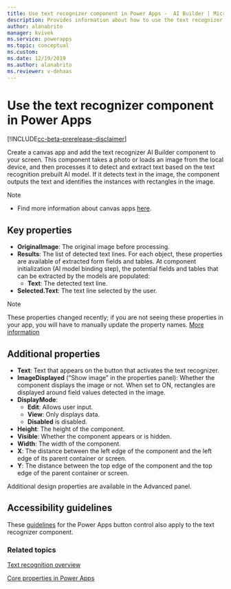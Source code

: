 ```yaml
---
title: Use text recognizer component in Power Apps -  AI Builder | Microsoft Docs
description: Provides information about how to use the text recognizer component in Power Apps
author: alanabrito
manager: kvivek
ms.service: powerapps
ms.topic: conceptual
ms.custom: 
ms.date: 12/19/2019
ms.author: alanabrito
ms.reviewer: v-dehaas
---
```


# Use the text recognizer component in Power Apps

[!INCLUDE[cc-beta-prerelease-disclaimer](./includes/cc-beta-prerelease-disclaimer.md)]

Create a canvas app and add the text recognizer AI Builder component to your screen. This component takes a photo or loads an image from the local device, and then processes it to detect and extract text based on the text recognition prebuilt AI model. If it detects text in the image, the component outputs the text and identifies the instances with rectangles in the image.

 > [!NOTE]
 >
 > - Find more information about canvas apps [here](/powerapps/maker/canvas-apps/getting-started).

## Key properties

 - **OriginalImage**: The original image before processing. 
 - **Results**: The list of detected text lines. For each object, these properties are available of extracted form fields and tables. At component initialization (AI model binding step), the potential fields and tables that can be extracted by the models are populated:
     - **Text**: The detected text line.
 - **Selected.Text**: The text line selected by the user.


>[!NOTE]
> These properties changed recently; if you are not seeing these properties in your app, you will have to manually update the property names. [More information](powerapps-controls-2020wave1)
 
## Additional properties

 - **Text**: Text that appears on the button that activates the text recognizer.
 - **ImageDisplayed** (“Show image” in the properties panel): Whether the component displays the image or not. When set to ON, rectangles are displayed around field values detected in the image.
 - **DisplayMode**:
     - **Edit**: Allows user input.
     - **View**: Only displays data.
     - **Disabled** is disabled.
 - **Height**: The height of the component.
 - **Visible**: Whether the component appears or is hidden.
 - **Width**: The width of the component.
 - **X**: The distance between the left edge of the component and the left edge of its parent container or screen.
 - **Y**: The distance between the top edge of the component and the top edge of the parent container or screen.

Additional design properties are available in the Advanced panel.

## Accessibility guidelines
These [guidelines](/powerapps/maker/canvas-apps/controls/control-button) for the Power Apps button control also apply to the text recognizer component.

### Related topics

[Text recognition overview](prebuilt-text-recognition.md)

[Core properties in Power Apps](/powerapps/maker/canvas-apps/controls/properties-core)
